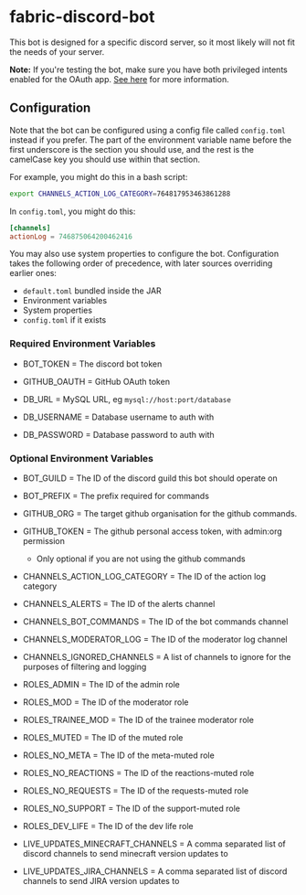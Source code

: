 # fabric-discord-bot

This bot is designed for a specific discord server, so it most likely will not fit the needs of your server.

**Note:** If you're testing the bot, make sure you have both privileged intents enabled for the OAuth app.
[See here](https://discord.com/developers/docs/topics/gateway#privileged-intents) for more information.

## Configuration

Note that the bot can be configured using a config file called `config.toml` instead if you prefer. The part
of the environment variable name before the first underscore is the section you should use, and the rest
is the camelCase key you should use within that section.

For example, you might do this in a bash script:

```bash
export CHANNELS_ACTION_LOG_CATEGORY=764817953463861288
```

In `config.toml`, you might do this:

```toml
[channels]
actionLog = 746875064200462416
```

You may also use system properties to configure the bot. Configuration takes the following order of precedence, with
later sources overriding earlier ones:

* `default.toml` bundled inside the JAR
* Environment variables
* System properties
* `config.toml` if it exists

### Required Environment Variables 

* BOT_TOKEN = The discord bot token
* GITHUB_OAUTH = GitHub OAuth token
  
  
* DB_URL = MySQL URL, eg `mysql://host:port/database`
* DB_USERNAME = Database username to auth with
* DB_PASSWORD = Database password to auth with

### Optional Environment Variables 

* BOT_GUILD = The ID of the discord guild this bot should operate on
* BOT_PREFIX = The prefix required for commands
  
  
* GITHUB_ORG = The target github organisation for the github commands.
* GITHUB_TOKEN = The github personal access token, with admin:org permission
    * Only optional if you are not using the github commands
  
  
* CHANNELS_ACTION_LOG_CATEGORY = The ID of the action log category
* CHANNELS_ALERTS = The ID of the alerts channel
* CHANNELS_BOT_COMMANDS = The ID of the bot commands channel
* CHANNELS_MODERATOR_LOG = The ID of the moderator log channel
  
  
* CHANNELS_IGNORED_CHANNELS = A list of channels to ignore for the purposes of filtering and logging
  
  
* ROLES_ADMIN = The ID of the admin role
* ROLES_MOD = The ID of the moderator role
* ROLES_TRAINEE_MOD = The ID of the trainee moderator role
* ROLES_MUTED = The ID of the muted role
  
  
* ROLES_NO_META = The ID of the meta-muted role
* ROLES_NO_REACTIONS = The ID of the reactions-muted role
* ROLES_NO_REQUESTS = The ID of the requests-muted role
* ROLES_NO_SUPPORT = The ID of the support-muted role
  

* ROLES_DEV_LIFE = The ID of the dev life role


* LIVE_UPDATES_MINECRAFT_CHANNELS = A comma separated list of discord channels to send minecraft version updates to
* LIVE_UPDATES_JIRA_CHANNELS = A comma separated list of discord channels to send JIRA version updates to
